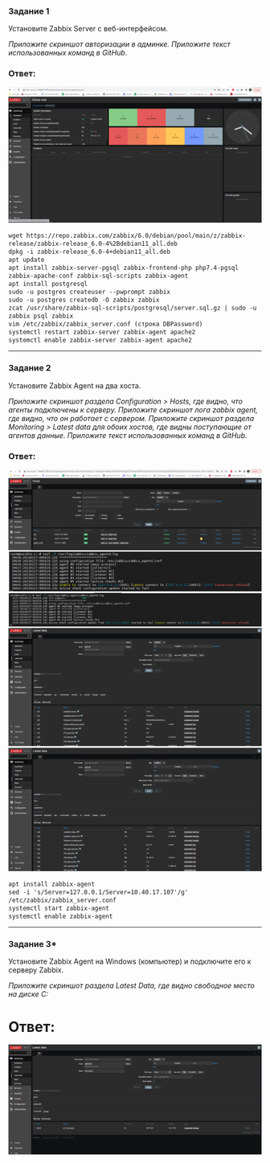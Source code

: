 ### Задание 1  

Установите Zabbix Server с веб-интерфейсом.

*Приложите скриншот авторизации в админке. Приложите текст использованных команд в GitHub.*  

### Ответ:  
![pic1](1.PNG)  

```
wget https://repo.zabbix.com/zabbix/6.0/debian/pool/main/z/zabbix-release/zabbix-release_6.0-4%2Bdebian11_all.deb
dpkg -i zabbix-release_6.0-4+debian11_all.deb
apt update
apt install zabbix-server-pgsql zabbix-frontend-php php7.4-pgsql zabbix-apache-conf zabbix-sql-scripts zabbix-agent
apt install postgresql
sudo -u postgres createuser --pwprompt zabbix
sudo -u postgres createdb -O zabbix zabbix
zcat /usr/share/zabbix-sql-scripts/postgresql/server.sql.gz | sudo -u zabbix psql zabbix
vim /etc/zabbix/zabbix_server.conf (строка DBPassword)
systemctl restart zabbix-server zabbix-agent apache2
systemctl enable zabbix-server zabbix-agent apache2
```  

---

### Задание 2  

Установите Zabbix Agent на два хоста.

*Приложите скриншот раздела Configuration > Hosts, где видно, что агенты подключены к серверу. Приложите скриншот лога zabbix agent, где видно, что он работает с сервером. Приложите скриншот раздела Monitoring > Latest data для обоих хостов, где видны поступающие от агентов данные. Приложите текст использованных команд в GitHub.*  

### Ответ:  

![pic2](2.PNG)  
![pic4](5.PNG)  
![pic5](6.PNG)  
![pic3](3.PNG)  
![pic6](4.PNG)  

```
apt install zabbix-agent
sed -i 's/Server=127.0.0.1/Server=10.40.17.107'/g' /etc/zabbix/zabbix_server.conf
systemctl start zabbix-agent
systemctl enable zabbix-agent
```  

---  

### Задание 3*  

Установите Zabbix Agent на Windows (компьютер) и подключите его к серверу Zabbix.

*Приложите скриншот раздела Latest Data, где видно свободное место на диске C:*  

# Ответ:  

![pic7](7.PNG)  
